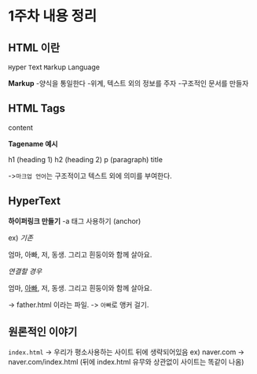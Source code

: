# 1주차 내용 정리

## HTML 이란

`H`yper `T`ext `M`arkup `L`anguage

**Markup** -양식을 통일한다 -위계, 텍스트 외의 정보를 주자 -구조적인 문서를 만들자

## HTML Tags

<tagename>content</tagename>

**Tagename 예시**

h1 (heading 1)
h2 (heading 2)
p (paragraph)
title

->`마크업 언어`는 구조적이고 텍스트 외에 의미를 부여한다.

## HyperText

**하이퍼링크 만들기**
-a 태그 사용하기 (anchor)

ex)
_기존_

 <p>엄마, 아빠, 저, 동생. 그리고 흰둥이와 함께 살아요.</p>

_연결할 경우_

 <p>엄마, <a href="/father.html">아빠</a>,
저, 동생. 그리고 흰둥이와 함께 살아요.</p>

-> father.html 이라는 파일.
-> `아빠`로 앵커 걸기.

## 원론적인 이야기

`index.html`
-> 우리가 평소사용하는 사이트 뒤에 생략되어있음
ex) naver.com -> naver.com/index.html
(뒤에 index.html 유무와 상관없이 사이트는 똑같이 나옴)
